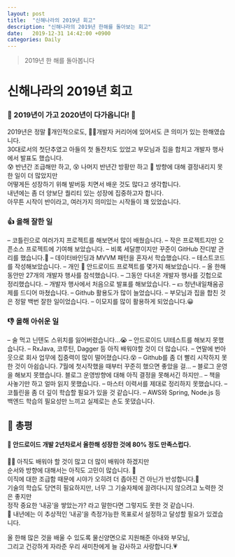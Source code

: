```yaml
---
layout: post
title:  "신해나라의 2019년 회고"
description: "신해나라의 2019년 한해를 돌아보는 회고"
date:   2019-12-31 14:42:00 +0900
categories: Daily
---
```


> 2019년 한 해를 돌아봅니다


# 신해나라의 2019년 회고

### 🎉 2019년이 가고 2020년이 다가옵니다! 🎉

2019년은 정말 👨개인적으로도, 👨‍💻개발자 커리어에 있어서도 큰 의미가 있는 한해였습니다.<br/>
30대로서의 첫단추였고 아들의 첫 돌잔치도 있었고 부모님과 집을 합치고 개발자 행사에서 발표도 했습니다.<br/>
😰 반년간 조급해만 하고, 😵 나머지 반년간 방황만 하고 🚏 방향에 대해 결정내리지 못한 일이 더 많았지만<br/>
어떻게든 성장하기 위해 발버둥 치면서 배운 것도 많다고 생각합니다.<br/>
내년에는 좀 더 양보단 퀄리티 있는 성장에 집중하고자 합니다.<br/>
아무튼 시작이 반이라고, 여러가지 의미있는 시작들이 꽤 있었습니다.<br/>

### 👍 올해 잘한 일
– 코틀린으로 여러가지 프로젝트를 해보면서 많이 배웠습니다.
– 작은 프로젝트지만 오픈소스 프로젝트에 기여해 보았습니다.
– 비록 세달뿐이지만 꾸준이 GitHub 잔디밭 관리를 했습니다.🌱
– 데이터바인딩과 MVVM 패턴을 혼자서 학습했습니다.
– 테스트코드를 작성해보았습니다.
– 개인 🤖 안드로이드 프로젝트를 몇가지 해보았습니다.
– 올 한해 동안만 27개의 개발자 행사를 참석했습니다.
– 그동안 다녀온 개발자 행사를 깃헙으로 정리했습니다.
– 개발자 행사에서 처음으로 발표를 해보았습니다.
– 💵 청년내일채움공제를 드디어 마쳤습니다.
– Github 활용도가 많이 늘었습니다.
– 부모님과 집을 합친 것은 정말 백번 잘한 일이었습니다.
– 이모지를 많이 활용하게 되었습니다.😀

### 👎 올해 아쉬운 일
– 술 먹고 닌텐도 스위치를 잃어버렸습니다…😭
– 안드로이드 UI테스트를 해보지 못했습니다.
– RxJava, 코루틴, Dagger 등 아직 배워야할 것이 더 많습니다.
– 연말에 번아웃으로 회사 업무에 집중력이 많이 떨어졌습니다.😵
– Github를 좀 더 빨리 시작하지 못한 것이 아쉽습니다. 7월에 첫시작했을 때부터 꾸준히 했으면 좋았을 걸…
– 블로그 운영을 해보지 못했습니다. 블로그 운영방향에 대해 아직 결정을 못해서긴 하지만..
– 책을 사놓기만 하고 얼마 읽지 못했습니다.
– 마스터 이력서를 제대로 정리하지 못했습니다.
– 코틀린을 좀 더 깊이 학습할 필요가 있을 것 같습니다.
– AWS와 Spring, Node.js 등 백엔드 학습의 필요성만 느끼고 실제로는 손도 못댔습니다.

## 👏 총평

#### 🤔 안드로이드 개발 2년차로서 올한해 성장한 것에 80% 정도 만족스럽다.

👨‍🎓 아직도 배워야 할 것이 많고 더 많이 배워야 하겠지만<br/>
순서와 방향에 대해서는 아직도 고민이 많습니다. 💭<br/>
이직에 대한 조급함 때문에 시야가 오히려 더 좁아진 건 아닌가 반성합니다.🏇<br/>
기술의 학습도 당연히 필요하지만, 너무 그 기술자체에 끌려다니지 않으려고 노력한 것은 좋지만<br/>
정작 중요한 ‘내공’을 쌓았는가? 라고 말한다면 그렇지도 못한 것 같습니다.<br/>
🎯 내년에는 이 추상적인 ‘내공’을 측정가능한 목표로서 설정하고 달성할 필요가 있겠습니다.<br/>

올 한해 많은 것을 배울 수 있도록 물신양면으로 지원해준 아내와 부모님,<br/>
그리고 건강하게 자라준 우리 새미찬에게 늘 감사하고 사랑합니다.💗
